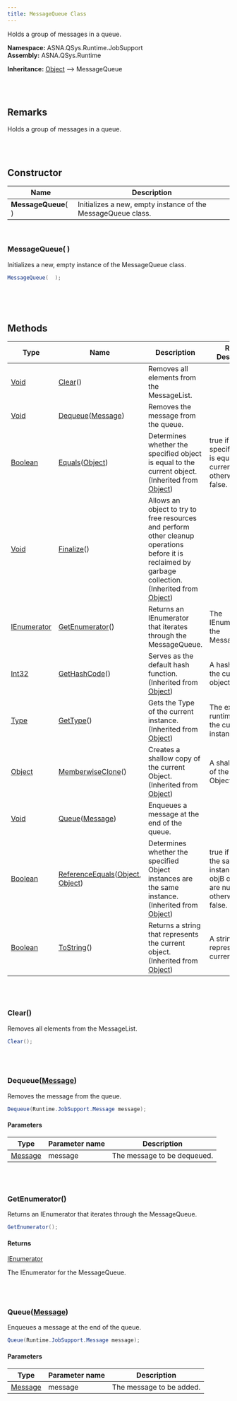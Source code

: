 ```yaml
---
title: MessageQueue Class
---
```


Holds a group of messages in a queue.

**Namespace:** ASNA.QSys.Runtime.JobSupport <br/>
**Assembly:** ASNA.QSys.Runtime

**Inheritance:** [Object](https://docs.microsoft.com/en-us/dotnet/api/system.object) --> MessageQueue

<br>
<br>

## Remarks

Holds a group of messages in a queue.

[//]: # ($$TODO: Complete the Remarks section.)

<br>
<br>

## Constructor

| Name |  Description 
| --- | --- 
| **MessageQueue**(  ) | Initializes a new, empty instance of the MessageQueue class.

<br>

### MessageQueue(  )

Initializes a new, empty instance of the MessageQueue class.

```cs
MessageQueue(  );
```


<br>


<br>
<br>

## Methods

| Type | Name | Description | Return Description 
| --- | --- | --- | --- 
| [Void](https://docs.microsoft.com/en-us/dotnet/api/system.void) | [Clear](#clear)() | Removes all elements from the MessageList. | 
| [Void](https://docs.microsoft.com/en-us/dotnet/api/system.void) | [Dequeue](#dequeuemessage)([Message](/reference/asna-qsys-runtime-job-support/classes/message.html)) | Removes the message from the queue. | 
| [Boolean](https://docs.microsoft.com/en-us/dotnet/api/system.boolean) | [Equals](https://docs.microsoft.com/en-us/dotnet/api/system.object.equals)([Object](https://docs.microsoft.com/en-us/dotnet/api/system.object)) | Determines whether the specified object is equal to the current object.<br>(Inherited from [Object](https://docs.microsoft.com/en-us/dotnet/api/system.object)) | true if the specified object is equal to the current object; otherwise, false.
| [Void](https://docs.microsoft.com/en-us/dotnet/api/system.void) | [Finalize](https://docs.microsoft.com/en-us/dotnet/api/system.object.finalize)() | Allows an object to try to free resources and perform other cleanup operations before it is reclaimed by garbage collection.<br>(Inherited from [Object](https://docs.microsoft.com/en-us/dotnet/api/system.object)) | 
| [IEnumerator](https://docs.microsoft.com/en-us/dotnet/api/system.collections.ienumerator) | [GetEnumerator](#getenumerator)() | Returns an IEnumerator that iterates through the MessageQueue. | The IEnumerator for the MessageQueue.
| [Int32](https://docs.microsoft.com/en-us/dotnet/api/system.int32) | [GetHashCode](https://docs.microsoft.com/en-us/dotnet/api/system.object.gethashcode)() | Serves as the default hash function.<br>(Inherited from [Object](https://docs.microsoft.com/en-us/dotnet/api/system.object)) | A hash code for the current object.
| [Type](https://docs.microsoft.com/en-us/dotnet/api/system.type) | [GetType](https://docs.microsoft.com/en-us/dotnet/api/system.object.gettype)() | Gets the Type of the current instance.<br>(Inherited from [Object](https://docs.microsoft.com/en-us/dotnet/api/system.object)) | The exact runtime type of the current instance.
| [Object](https://docs.microsoft.com/en-us/dotnet/api/system.object) | [MemberwiseClone](https://docs.microsoft.com/en-us/dotnet/api/system.object.memberwiseclone)() | Creates a shallow copy of the current Object.<br>(Inherited from [Object](https://docs.microsoft.com/en-us/dotnet/api/system.object)) | A shallow copy of the current Object.
| [Void](https://docs.microsoft.com/en-us/dotnet/api/system.void) | [Queue](#queuemessage)([Message](/reference/asna-qsys-runtime-job-support/classes/message.html)) | Enqueues a message at the end of the queue. | 
| [Boolean](https://docs.microsoft.com/en-us/dotnet/api/system.boolean) | [ReferenceEquals](https://docs.microsoft.com/en-us/dotnet/api/system.object.referenceequals)([Object](https://docs.microsoft.com/en-us/dotnet/api/system.object), [Object](https://docs.microsoft.com/en-us/dotnet/api/system.object)) | Determines whether the specified Object instances are the same instance.<br>(Inherited from [Object](https://docs.microsoft.com/en-us/dotnet/api/system.object)) | true if objA is the same instance as objB or if both are null; otherwise, false.
| [Boolean](https://docs.microsoft.com/en-us/dotnet/api/system.boolean) | [ToString](https://docs.microsoft.com/en-us/dotnet/api/system.object.tostring)() | Returns a string that represents the current object.<br>(Inherited from [Object](https://docs.microsoft.com/en-us/dotnet/api/system.object)) | A string that represents the current object.

<br>
<br>

### Clear()

Removes all elements from the MessageList.

```cs
Clear();
```


<br>
<br>

### Dequeue([Message](/reference/asna-qsys-runtime-job-support/classes/message.html))

Removes the message from the queue.

```cs
Dequeue(Runtime.JobSupport.Message message);
```

#### Parameters

| Type | Parameter name | Description
| --- | --- | ---
| [Message](/reference/asna-qsys-runtime-job-support/classes/message.html) | message | The message to be dequeued. 


<br>
<br>

### GetEnumerator()

Returns an IEnumerator that iterates through the MessageQueue.

```cs
GetEnumerator();
```

#### Returns

[IEnumerator](https://docs.microsoft.com/en-us/dotnet/api/system.collections.ienumerator)

The IEnumerator for the MessageQueue.


<br>
<br>

### Queue([Message](/reference/asna-qsys-runtime-job-support/classes/message.html))

Enqueues a message at the end of the queue.

```cs
Queue(Runtime.JobSupport.Message message);
```

#### Parameters

| Type | Parameter name | Description
| --- | --- | ---
| [Message](/reference/asna-qsys-runtime-job-support/classes/message.html) | message | The message to be added. 


<br>
<br>

